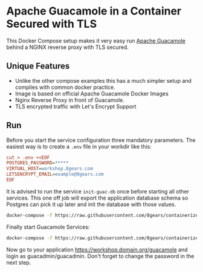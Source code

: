 # Apache Guacamole in a Container Secured with TLS

This Docker Compose setup makes it very easy run [Apache Guacamole](https://guacamole.incubator.apache.org/) behind a NGINX reverse proxy with TLS secured.

## Unique Features

* Unlike the other compose examples this has a much simpler setup and complies with common docker practice.
* Image is based on official Apache Guacamole Docker Images
* Nginx Reverse Proxy in front of Guacamole.
* TLS encrypted traffic with Let's Encrypt Support

## Run

Before you start the service configuration three mandatory parameters.
The easiest way is to create a `.env` file in your workdir like this:

```ini
cut > .env <<EOF
POSTGRES_PASSWORD=*****
VIRTUAL_HOST=workshop.8gears.com
LETSENCRYPT_EMAIL=example@8gears.com
EOF
```

It is advised to run the service `init-guac-db` once before starting all other services. This one off job will export the application database schema so Postgres can pick it up later and init the database with those values.

```sh
docker-compose -f https://raw.githubusercontent.com/8gears/containerized-guacamole/master/docker-compose.yml up init-guac-db
```

Finally start Guacamole Services:

```sh
docker-compose -f https://raw.githubusercontent.com/8gears/containerized-guacamole/master/docker-compose.yml up -d
```

Now go to your application https://workshop.domain.org/guacamole and login as guacadmin/guacadmin. 
Don't forget to change the password in the next step.
